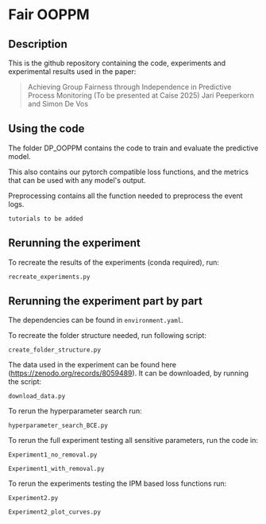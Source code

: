 # Fair OOPPM

## Description

This is the github repository containing the code, experiments and experimental results used in the paper:
> Achieving Group Fairness through Independence in Predictive Process Monitoring
> (To be presented at Caise 2025)
> Jari Peeperkorn and Simon De Vos

## Using the code

The folder DP_OOPPM contains the code to train and evaluate the predictive model. 

This also contains our pytorch compatible loss functions, and the metrics that can be used with any model's output.

Preprocessing contains all the function needed to preprocess the event logs.

```tutorials to be added```


## Rerunning the experiment

To recreate the results of the experiments (conda required), run:

```recreate_experiments.py```

## Rerunning the experiment part by part

The dependencies can be found in `environment.yaml`.

To recreate the folder structure needed, run following script:

```create_folder_structure.py```

The data used in the experiment can be found here (https://zenodo.org/records/8059489). It can be downloaded, by running the script:

```download_data.py```

To rerun the hyperparameter search run:

```hyperparameter_search_BCE.py```

To rerun the full experiment testing all sensitive parameters, run the code in:

```Experiment1_no_removal.py```

```Experiment1_with_removal.py```

To rerun the experiments testing the IPM based loss functions run:

```Experiment2.py```

```Experiment2_plot_curves.py```




